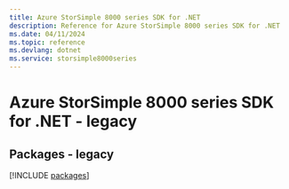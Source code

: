 ```yaml
---
title: Azure StorSimple 8000 series SDK for .NET
description: Reference for Azure StorSimple 8000 series SDK for .NET
ms.date: 04/11/2024
ms.topic: reference
ms.devlang: dotnet
ms.service: storsimple8000series
---
```

# Azure StorSimple 8000 series SDK for .NET - legacy
## Packages - legacy
[!INCLUDE [packages](storsimple-8000-series-index.md)]